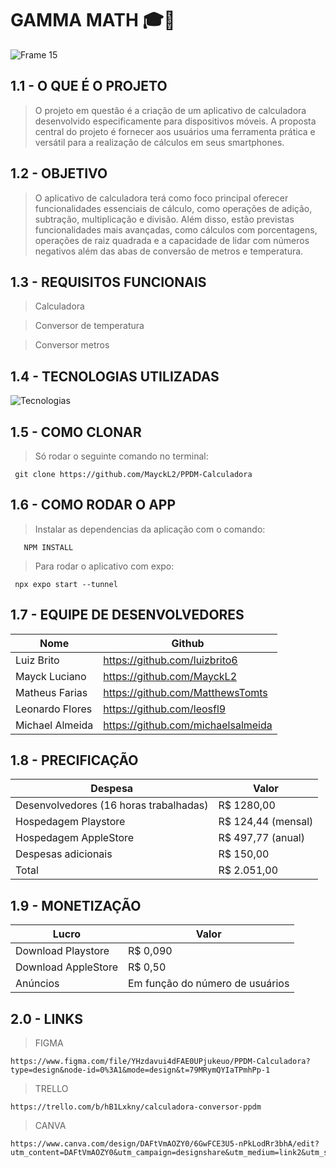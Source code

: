 # GAMMA MATH 🎓🎯
![Frame 15](https://github.com/MayckL2/PPDM-Calculadora/assets/112624030/25916d9f-dd62-4037-9ff1-6aa0ad0830dc)

##   1.1 - O QUE É O PROJETO

> O projeto em questão é a criação de um aplicativo de calculadora desenvolvido especificamente para dispositivos móveis. A proposta central do projeto é fornecer aos usuários uma ferramenta prática e versátil para a realização de cálculos em seus smartphones.


##   1.2 - OBJETIVO 

> O aplicativo de calculadora terá como foco principal oferecer funcionalidades essenciais de cálculo, como operações de adição, subtração, multiplicação e divisão. Além disso, estão previstas funcionalidades mais avançadas, como cálculos com porcentagens, operações de raiz quadrada e a capacidade de lidar com números negativos além das abas de conversão de metros e temperatura. 




##   1.3 - REQUISITOS FUNCIONAIS  

> Calculadora

> Conversor de temperatura

> Conversor metros




##   1.4 - TECNOLOGIAS UTILIZADAS
![Tecnologias](https://github.com/MayckL2/PPDM-Calculadora/assets/112624030/d1d58415-8075-4cc2-93bf-6dae14c3dbab)



##   1.5 - COMO CLONAR 
    
> Só rodar o seguinte comando no terminal:

     git clone https://github.com/MayckL2/PPDM-Calculadora

##   1.6 - COMO RODAR O APP 
    
> Instalar as dependencias da aplicação com o comando:

       NPM INSTALL
> Para rodar o aplicativo com expo:   

     npx expo start --tunnel


##   1.7 - EQUIPE DE DESENVOLVEDORES 
    
| Nome | Github |
|------|------|
| Luiz Brito  | https://github.com/luizbrito6
| Mayck Luciano | https://github.com/MayckL2
| Matheus Farias | https://github.com/MatthewsTomts
| Leonardo Flores | https://github.com/leosfl9
| Michael Almeida | https://github.com/michaelsalmeida




##  1.8 - PRECIFICAÇÃO 
| Despesa | Valor |
|------|------|
| Desenvolvedores (16 horas trabalhadas)  | R$ 1280,00
| Hospedagem Playstore | R$ 124,44 (mensal)
| Hospedagem AppleStore | R$ 497,77 (anual)
| Despesas adicionais | R$ 150,00
| Total | R$ 2.051,00

  

##   1.9 - MONETIZAÇÃO 

| Lucro | Valor |
|------|------|
| Download Playstore  | R$ 0,090
| Download AppleStore | R$ 0,50
| Anúncios | Em função do número de usuários


## 2.0 - LINKS

> FIGMA

    https://www.figma.com/file/YHzdavui4dFAE0UPjukeuo/PPDM-Calculadora?type=design&node-id=0%3A1&mode=design&t=79MRymQYIaTPmhPp-1

> TRELLO

    https://trello.com/b/hB1Lxkny/calculadora-conversor-ppdm
    

> CANVA

    https://www.canva.com/design/DAFtVmAOZY0/6GwFCE3U5-nPkLodRr3bhA/edit?utm_content=DAFtVmAOZY0&utm_campaign=designshare&utm_medium=link2&utm_source=sharebutton
